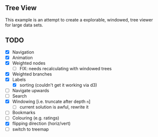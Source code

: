 ## Tree View

This example is an attempt to create a explorable, windowed, tree viewer for large data sets.

## TODO

- [x] Navigation
- [x] Animation
- [x] Weighted nodes
    - [ ] FIX: needs recalculating with windowed trees
- [x] Weighted branches
- [x] Labels
    - [x] sorting (couldn't get it working via d3)
- [ ] Navigate upwards
- [ ] Search
- [x] Windowing [i.e. truncate after depth `n`]
    - [ ] current solution is awful, rewrite it
- [ ] Bookmarks
- [ ] Colouring (e.g. ratings)
- [x] flipping direction (horiz/vert)
- [ ] switch to treemap
